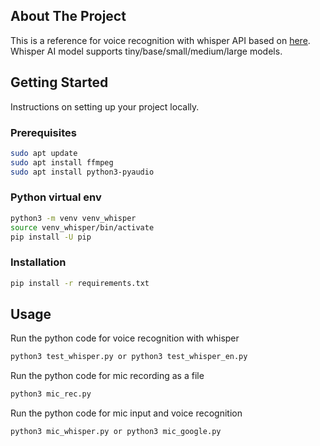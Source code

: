 <!-- ABOUT THE PROJECT -->
## About The Project

This is a reference for voice recognition with whisper API based on [here](https://pypi.org/project/openai-whisper/).
Whisper AI model supports tiny/base/small/medium/large models.


<!-- GETTING STARTED -->
## Getting Started

Instructions on setting up your project locally.

### Prerequisites

  ```sh
  sudo apt update
  sudo apt install ffmpeg
  sudo apt install python3-pyaudio
  ```

### Python virtual env

  ```sh
  python3 -m venv venv_whisper
  source venv_whisper/bin/activate
  pip install -U pip
  ```

### Installation

  ```sh
  pip install -r requirements.txt
  ```

<!-- USAGE EXAMPLES -->
## Usage

Run the python code for voice recognition with whisper
  ```sh
  python3 test_whisper.py or python3 test_whisper_en.py
  ```

Run the python code for mic recording as a file
  ```sh
  python3 mic_rec.py
  ```

Run the python code for mic input and voice recognition
  ```sh
  python3 mic_whisper.py or python3 mic_google.py
  ```
